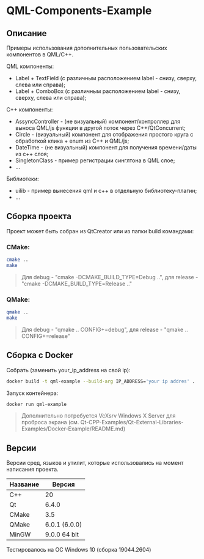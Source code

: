 # QML-Components-Example

## Описание

Примеры использования дополнительных пользовательских компонентов в QML/C++.

QML компоненты:
- Label + TextField (с различным расположением label - снизу, сверху, слева или справа);
- Label + ComboBox (с различным расположением label - снизу, сверху, слева или справа);

С++ компоненты:
- AssyncController - (не визуальный) компонент/контроллер для выноса QML/js функции в другой поток через C++/QtConcurrent;
- Circle - (визуальный) компонент для отображения простого круга с обработкой клика + enum из С++ и QML/js;
- DateTime - (не визуальный) компонент для получения времени/даты из c++ слоя;
- SingletonClass - пример регистрации синглтона в QML слое;
- ...

Библиотеки:
- uilib - пример вынесения qml и c++ в отдельную библиотеку-плагин;
- ...

## Сборка проекта

Проект может быть собран из QtCreator или из папки build командами:

### CMake:

```bash
cmake ..
make
```
> Для debug - "cmake -DCMAKE_BUILD_TYPE=Debug ..", для release - "cmake -DCMAKE_BUILD_TYPE=Release .."

### QMake:

```bash
qmake ..
make
```
> Для debug - "qmake .. CONFIG+=debug", для release - "qmake .. CONFIG+=release"

## Сборка с  Docker
Собрать (заменить your_ip_address на свой ip):
```bash
docker build -t qml-example --build-arg IP_ADDRESS='your ip addres' .
```

Запуск контейнера:
```bash
docker run qml-example
```

> Дополнительно потребуется VcXsrv Windows X Server для проброса экрана (см. Qt-CPP-Examples/Qt-External-Libraries-Examples/Docker-Example/README.md)

## Версии

Версии сред, языков и утилит, которые использовались на момент написания проекта.

| Название   | Версия               |
| -----------|----------------------|
| C++        | 20                   |
| Qt         | 6.4.0                |
| CMake      | 3.5                  |
| QMake      | 6.0.1 (6.0.0)        |
| MinGW      | 9.0.0 64 bit         |

Тестировалось на ОС Windows 10 (сборка 19044.2604)